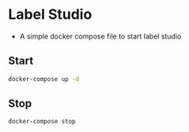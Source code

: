 # Label Studio

- A simple docker compose file to start label studio

## Start

```bash
docker-compose up -d
```

## Stop

```bash
docker-compose stop
```
